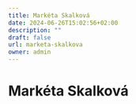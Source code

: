 ```yaml
---
title: Markéta Skalková
date: 2024-06-26T15:02:56+02:00
description: ""
draft: false
url: marketa-skalkova
owner: admin
---
```

# Markéta Skalková
<!-- SECTION BREAK -->
